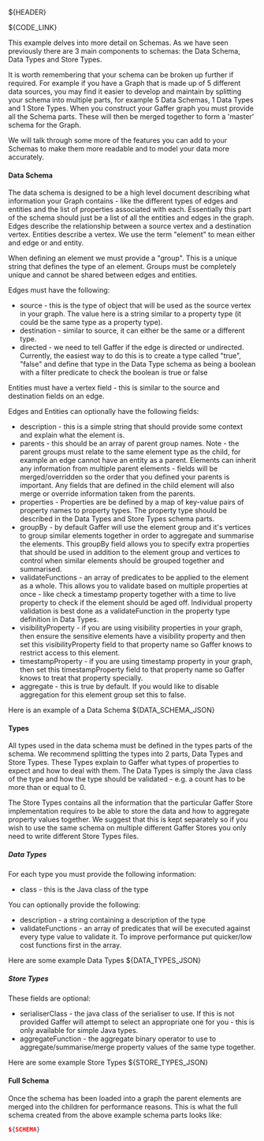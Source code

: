${HEADER}

${CODE_LINK}

This example delves into more detail on Schemas. As we have seen previously there are 3 main components to schemas: the Data Schema, Data Types and Store Types.

It is worth remembering that your schema can be broken up further if required. 
For example if you have a Graph that is made up of 5 different data sources, you may find it easier to develop and maintain by splitting your schema into multiple parts, for example 5 Data Schemas, 1 Data Types and 1 Store Types. 
When you construct your Gaffer graph you must provide all the Schema parts. These will then be merged together to form a 'master' schema for the Graph.

We will talk through some more of the features you can add to your Schemas to make them more readable and to model your data more accurately.


#### Data Schema
The data schema is designed to be a high level document describing what information your Graph contains - like the different types of edges and entities and the list of properties associated with each.
Essentially this part of the schema should just be a list of all the entities and edges in the graph. 
Edges describe the relationship between a source vertex and a destination vertex. 
Entities describe a vertex. We use the term "element" to mean either and edge or and entity.

When defining an element we must provide a "group". This is a unique string that defines the type of an element.
Groups must be completely unique and cannot be shared between edges and entities.

Edges must have the following:
- source - this is the type of object that will be used as the source vertex in your graph. The value here is a string similar to a property type (it could be the same type as a property type).
- destination - similar to source, it can either be the same or a different type.
- directed - we need to tell Gaffer if the edge is directed or undirected. Currently, the easiest way to do this is to create a type called "true", "false" and define that type in the Data Type schema as being a boolean with a filter predicate to check the boolean is true or false

Entities must have a vertex field - this is similar to the source and destination fields on an edge.


Edges and Entities can optionally have the following fields:
- description - this is a simple string that should provide some context and explain what the element is.
- parents - this should be an array of parent group names. Note - the parent groups must relate to the same element type as the child, for example an edge cannot have an entity as a parent. Elements can inherit any information from multiple parent elements - fields will be merged/overridden so the order that you defined your parents is important. Any fields that are defined in the child element will also merge or override information taken from the parents.
- properties - Properties are be defined by a map of key-value pairs of property names to property types. The property type should be described in the Data Types and Store Types schema parts.
- groupBy - by default Gaffer will use the element group and it's vertices to group similar elements together in order to aggregate and summarise the elements. This groupBy field allows you to specify extra properties that should be used in addition to the element group and vertices to control when similar elements should be grouped together and summarised.
- validateFunctions - an array of predicates to be applied to the element as a whole. This allows you to validate based on multiple properties at once - like check a timestamp property together with a time to live property to check if the element should be aged off. Individual property validation is best done as a validateFunction in the property type definition in Data Types.
- visibilityProperty - if you are using visibility properties in your graph, then ensure the sensitive elements have a visibility property and then set this visibilityProperty field to that property name so Gaffer knows to restrict access to this element.
- timestampProperty - if you are using timestamp property in your graph, then set this timestampProperty field to that property name so Gaffer knows to treat that property specially.
- aggregate - this is true by default. If you would like to disable aggregation for this element group set this to false.

Here is an example of a Data Schema
${DATA_SCHEMA_JSON}


#### Types
All types used in the data schema must be defined in the types parts of the schema. We recommend splitting the types into 2 parts, Data Types and Store Types. These Types explain to Gaffer what types of properties to expect and how to deal with them.
The Data Types is simply the Java class of the type and how the type should be validated - e.g. a count has to be more than or equal to 0.

The Store Types contains all the information that the particular Gaffer Store implementation requires to be able to store the data and how to aggregate property values together. We suggest that this is kept separately so if you wish to use the same schema on multiple different Gaffer Stores you only need to write different Store Types files.


##### Data Types
For each type you must provide the following information:

- class - this is the Java class of the type

You can optionally provide the following:

- description - a string containing a description of the type
- validateFunctions - an array of predicates that will be executed against every type value to validate it. To improve performance put quicker/low cost functions first in the array.

Here are some example Data Types
${DATA_TYPES_JSON}

##### Store Types
These fields are optional:

- serialiserClass - the java class of the serialiser to use. If this is not provided Gaffer will attempt to select an appropriate one for you - this is only available for simple Java types.
- aggregateFunction - the aggregate binary operator to use to aggregate/summarise/merge property values of the same type together.

Here are some example Store Types
${STORE_TYPES_JSON}


#### Full Schema
Once the schema has been loaded into a graph the parent elements are merged into the children for performance reasons. This is what the full schema created from the above example schema parts looks like:

```json
${SCHEMA}
```
